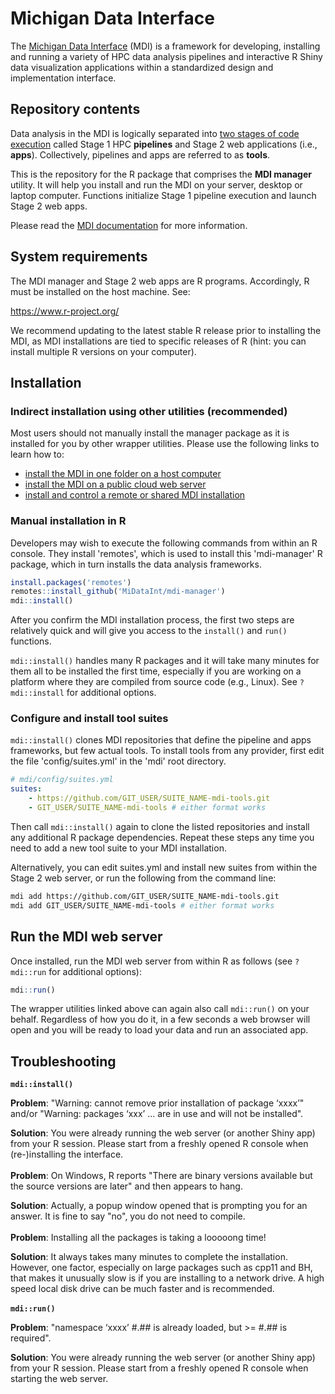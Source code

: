 # Michigan Data Interface

The [Michigan Data Interface](https://midataint.github.io/) (MDI) 
is a framework for developing, installing and running a variety of 
HPC data analysis pipelines and interactive R Shiny data visualization 
applications within a standardized design and implementation interface.

## Repository contents

Data analysis in the MDI is logically separated into 
[two stages of code execution](https://midataint.github.io/docs/analysis-flow/) 
called Stage 1 HPC **pipelines** and Stage 2 web applications (i.e., **apps**).
Collectively, pipelines and apps are referred to as **tools**.

This is the repository for the R package that comprises the **MDI manager** 
utility. It will help you install and run the MDI on your server,
desktop or laptop computer. Functions initialize Stage 1 pipeline
execution and launch Stage 2 web apps.

Please read the [MDI documentation](https://midataint.github.io/) for 
more information.

## System requirements

The MDI manager and Stage 2 web apps are R programs.
Accordingly, R must be installed on the host machine. See:

<https://www.r-project.org/>

We recommend updating to the latest stable R release prior
to installing the MDI, as MDI installations are tied to specific 
releases of R (hint: you can install multiple R versions on your 
computer).

## Installation

### Indirect installation using other utilities (recommended)

Most users should not manually install the manager package as it is 
installed for you by other wrapper utilities. Please use the 
following links to learn how to:

- [install the MDI in one folder on a host computer](https://github.com/MiDataInt/mdi.git)
- [install the MDI on a public cloud web server](https://github.com/MiDataInt/mdi-web-server.git)
- [install and control a remote or shared MDI installation](https://wilsonte-umich.shinyapps.io/mdi-script-generator)

### Manual installation in R

Developers may wish to execute the following commands from within an R console.
They install 'remotes', which is used to install this 'mdi-manager' R package, 
which in turn installs the data analysis frameworks.

```r
install.packages('remotes')
remotes::install_github('MiDataInt/mdi-manager')
mdi::install()
```

After you confirm the MDI installation process, 
the first two steps are relatively quick and will give you access
to the <code>install()</code> and <code>run()</code> functions.

<code>mdi::install()</code> handles many R packages and it
will take many minutes for them all to be installed the first time,
especially if you are working on a platform where they are compiled
from source code (e.g., Linux). See <code>?mdi::install</code> 
for additional options.

### Configure and install tool suites

<code>mdi::install()</code> clones MDI repositories
that define the pipeline and apps frameworks, but few actual
tools. To install tools from any provider, first edit the file 
'config/suites.yml' in the 'mdi' root directory.

```yml
# mdi/config/suites.yml
suites:
    - https://github.com/GIT_USER/SUITE_NAME-mdi-tools.git
    - GIT_USER/SUITE_NAME-mdi-tools # either format works
```

Then call <code>mdi::install()</code> again to clone the listed
repositories and install any additional R package dependencies.
Repeat these steps any time you need to add a new tool suite
to your MDI installation.

Alternatively, you can edit suites.yml and install new suites
from within the Stage 2 web server, or run the following from the
command line:

```bash
mdi add https://github.com/GIT_USER/SUITE_NAME-mdi-tools.git
mdi add GIT_USER/SUITE_NAME-mdi-tools # either format works
```

## Run the MDI web server

Once installed, run the MDI web server from within R as follows (see
<code>?mdi::run</code> for additional options):

```r
mdi::run()
```

The wrapper utilities linked above can again also call
<code>mdi::run()</code> on your behalf. Regardless of how you do it, 
in a few seconds a web browser will open and you will be ready to 
load your data and run an associated app.

## Troubleshooting

**<code>mdi::install()</code>**

**Problem**: "Warning: cannot remove prior installation of package ‘xxxx’" and/or
"Warning: packages ‘xxx’ ... are in use and will not be installed".

**Solution**: You were already running the web server (or another Shiny app)
from your R session. Please start from a freshly opened R console when
(re-)installing the interface.
<br>
<br>
**Problem**: On Windows, R reports "There are binary versions available but the
source versions are later" and then appears to hang.

**Solution**: Actually, a popup window opened that is
prompting you for an answer. It is fine to say "no", you do not need to compile.
<br>
<br>
**Problem**: Installing all the packages is taking a looooong time!

**Solution**: It always takes many minutes to complete the installation.
However, one factor, especially on large packages such as cpp11 and BH,
that makes it unusually slow is if you are installing to a network drive.
A high speed local disk drive can be much faster and is recommended. 
<br>
<br>
**<code>mdi::run()</code>**

**Problem**: "namespace ‘xxxx’ #.## is already loaded, but >= #.## is required".

**Solution**: You were already running the web server (or another Shiny app)
from your R session. Please start from a freshly opened R console when
starting the web server.
